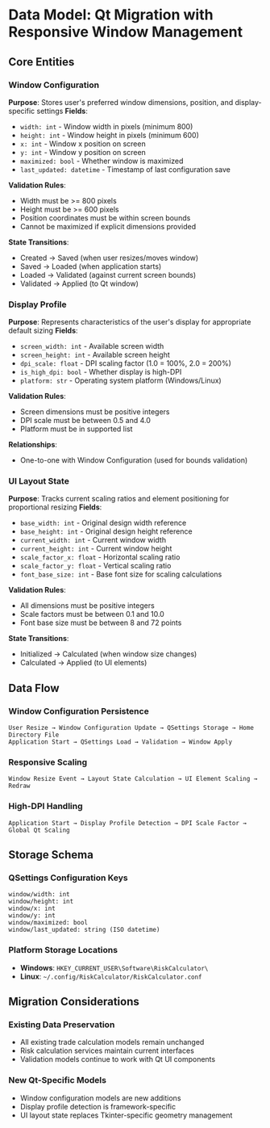 # Data Model: Qt Migration with Responsive Window Management

## Core Entities

### Window Configuration
**Purpose**: Stores user's preferred window dimensions, position, and display-specific settings
**Fields**:
- `width: int` - Window width in pixels (minimum 800)
- `height: int` - Window height in pixels (minimum 600)
- `x: int` - Window x position on screen
- `y: int` - Window y position on screen
- `maximized: bool` - Whether window is maximized
- `last_updated: datetime` - Timestamp of last configuration save

**Validation Rules**:
- Width must be >= 800 pixels
- Height must be >= 600 pixels
- Position coordinates must be within screen bounds
- Cannot be maximized if explicit dimensions provided

**State Transitions**:
- Created → Saved (when user resizes/moves window)
- Saved → Loaded (when application starts)
- Loaded → Validated (against current screen bounds)
- Validated → Applied (to Qt window)

### Display Profile
**Purpose**: Represents characteristics of the user's display for appropriate default sizing
**Fields**:
- `screen_width: int` - Available screen width
- `screen_height: int` - Available screen height
- `dpi_scale: float` - DPI scaling factor (1.0 = 100%, 2.0 = 200%)
- `is_high_dpi: bool` - Whether display is high-DPI
- `platform: str` - Operating system platform (Windows/Linux)

**Validation Rules**:
- Screen dimensions must be positive integers
- DPI scale must be between 0.5 and 4.0
- Platform must be in supported list

**Relationships**:
- One-to-one with Window Configuration (used for bounds validation)

### UI Layout State
**Purpose**: Tracks current scaling ratios and element positioning for proportional resizing
**Fields**:
- `base_width: int` - Original design width reference
- `base_height: int` - Original design height reference
- `current_width: int` - Current window width
- `current_height: int` - Current window height
- `scale_factor_x: float` - Horizontal scaling ratio
- `scale_factor_y: float` - Vertical scaling ratio
- `font_base_size: int` - Base font size for scaling calculations

**Validation Rules**:
- All dimensions must be positive integers
- Scale factors must be between 0.1 and 10.0
- Font base size must be between 8 and 72 points

**State Transitions**:
- Initialized → Calculated (when window size changes)
- Calculated → Applied (to UI elements)

## Data Flow

### Window Configuration Persistence
```
User Resize → Window Configuration Update → QSettings Storage → Home Directory File
Application Start → QSettings Load → Validation → Window Apply
```

### Responsive Scaling
```
Window Resize Event → Layout State Calculation → UI Element Scaling → Redraw
```

### High-DPI Handling
```
Application Start → Display Profile Detection → DPI Scale Factor → Global Qt Scaling
```

## Storage Schema

### QSettings Configuration Keys
```
window/width: int
window/height: int
window/x: int
window/y: int
window/maximized: bool
window/last_updated: string (ISO datetime)
```

### Platform Storage Locations
- **Windows**: `HKEY_CURRENT_USER\Software\RiskCalculator\`
- **Linux**: `~/.config/RiskCalculator/RiskCalculator.conf`

## Migration Considerations

### Existing Data Preservation
- All existing trade calculation models remain unchanged
- Risk calculation services maintain current interfaces
- Validation models continue to work with Qt UI components

### New Qt-Specific Models
- Window configuration models are new additions
- Display profile detection is framework-specific
- UI layout state replaces Tkinter-specific geometry management